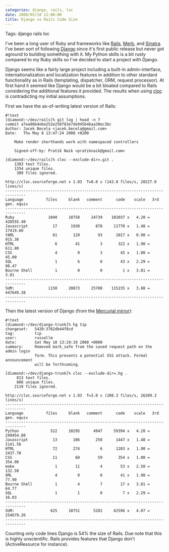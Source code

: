```yaml
---
categories: django, rails, loc
date: 2008/05/10 12:00:00
title: Django vs Rails Code Size
---
```

Tags: django rails loc

I've been a long user of Ruby and frameworks like [Rails][ra], [Merb][me],
and [Sinatra][si]. I've been sort of following [Django][dj] since it's
first public release but never got aground to building something with it. My
Python skills is a bit rusty compared to my Ruby skills so I've decided to
start a project with Django.

Django seems like a fairly large project including a built-in admin-interface,
internationalization and localization features in addition to other
standard functionality as in Rails (templating, dispatcher, ORM, request
processor). At first hand it seemed like Django would be a bit bloated
compared to Rails considering the additional features it provided. The results
when using [cloc][cl] is contradicting my initial assumptions.

First we have the as-of-writing latest version of Rails:

    #!text
    [diamond:~/dev/rails]% git log | head -n 7
    commit a7ea06b4ebe252e258f83e7de945b4baa30ec3bc
    Author: Jacek Becela <jacek.becela@gmail.com>
    Date:   Thu May 8 13:47:24 2008 +0200

        Make render shorthands work with namespaced controllers
            
        Signed-off-by: Pratik Naik <pratiknaik@gmail.com>

    [diamond:~/dev/rails]% cloc --exclude-dir=.git .
        1383 text files.
        1354 unique files.                                          
         309 files ignored.

    http://cloc.sourceforge.net v 1.03  T=8.0 s (143.8 files/s, 20227.0 lines/s)
    -------------------------------------------------------------------------------
    Language          files     blank   comment      code    scale   3rd gen. equiv
    -------------------------------------------------------------------------------
    Ruby               1040     18758     24739    102037 x   4.20 =      428555.40
    Javascript           17      1930       870     11770 x   1.48 =       17419.60
    YAML                 81       129        93      1017 x   0.90 =         915.30
    HTML                  6        41         3       322 x   1.90 =         611.80
    CSS                   4         9         3        45 x   1.00 =          45.00
    SQL                   1         6         0        43 x   2.29 =          98.47
    Bourne Shell          1         0         0         1 x   3.81 =           3.81
    -------------------------------------------------------------------------------
    SUM:               1150     20873     25708    115235 x   3.88 =      447649.38
    -------------------------------------------------------------------------------

Then the latest version of Django (from the [Mercurial mirror][mm]):

    #!text
    [diamond:~/dev/django-trunk]% hg tip
    changeset:   5420:3762db44f8cd
    tag:         tip
    user:        russellm
    date:        Sat May 10 13:19:19 2008 +0000
    summary:     Removed mark_safe from the saved request path on the admin login
                 form. This prevents a potential XSS attack. Formal announcement
                 will be forthcoming.

    [diamond:~/dev/django-trunk]% cloc --exclude-dir=.hg .
         813 text files.          
         808 unique files.                                          
        2119 files ignored.

    http://cloc.sourceforge.net v 1.03  T=3.0 s (208.3 files/s, 26209.3 lines/s)
    -------------------------------------------------------------------------------
    Language          files     blank   comment      code    scale   3rd gen. equiv
    -------------------------------------------------------------------------------
    Python              522     10295      4947     59394 x   4.20 =      249454.80
    Javascript           13       106       258      1447 x   1.48 =        2141.56
    HTML                 72       274         6      1283 x   1.90 =        2437.70
    CSS                  11        60        59       354 x   1.00 =         354.00
    make                  1        11         4        53 x   2.50 =         132.50
    XML                   4         0         0        41 x   1.90 =          77.90
    Bourne Shell          1         4         7        17 x   3.81 =          64.77
    SQL                   1         1         0         7 x   2.29 =          16.03
    -------------------------------------------------------------------------------
    SUM:                625     10751      5281     62596 x   4.07 =      254679.26
    -------------------------------------------------------------------------------

Counting only code lines Django is 54% the size of Rails. Due note that this
is highly unscientific. Rails provides features that Django don't
(ActiveResource for instance).

[ra]: http://rails.org
[me]: http://merbivore.com
[si]: http://sinatrarb.com
[dj]: http://djangoproject.com
[cl]: http://cloc.sourceforge.net
[mm]: http://hg.dpaste.com/django/
